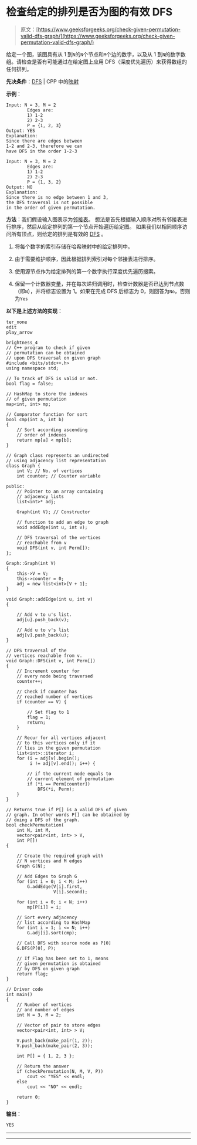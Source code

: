 # 检查给定的排列是否为图的有效 DFS

> 原文：[https://www.geeksforgeeks.org/check-given-permutation-valid-dfs-graph/](https://www.geeksforgeeks.org/check-given-permutation-valid-dfs-graph/)

给定一个图，该图具有从 1 到`N`的`N`个节点和`M`个边的数字，以及从 1 到`N`的数字数组。请检查是否有可能通过在给定图上应用 DFS（深度优先遍历）来获得数组的任何排列。

**先决条件**：[DFS](https://www.geeksforgeeks.org/depth-first-search-or-dfs-for-a-graph/) | CPP 中的[映射](https://www.geeksforgeeks.org/map-associative-containers-the-c-standard-template-library-stl/)

**示例**：

```
Input: N = 3, M = 2
        Edges are:
        1) 1-2
        2) 2-3
        P = {1, 2, 3}
Output: YES
Explanation: 
Since there are edges between 
1-2 and 2-3, therefore we can 
have DFS in the order 1-2-3

Input: N = 3, M = 2
        Edges are:
        1) 1-2
        2) 2-3
        P = {1, 3, 2}
Output: NO
Explanation: 
Since there is no edge between 1 and 3,
the DFS traversal is not possible 
in the order of given permutation.

```

**方法**：我们假设输入图表示为[邻接表](https://www.geeksforgeeks.org/graph-and-its-representations/)。 想法是首先根据输入顺序对所有邻接表进行排序，然后从给定排列的第一个节点开始遍历给定图。 如果我们以相同顺序访问所有顶点，则给定的排列是有效的 [DFS](http://www.geeksforgeeks.org/depth-first-traversal-for-a-graph/) 。

1.  将每个数字的索引存储在哈希映射中的给定排列中。

2.  由于需要维护顺序，因此根据排列索引对每个邻接表进行排序。

3.  使用源节点作为给定排列的第一个数字执行深度优先遍历搜索。

4.  保留一个计数器变量，并在每次递归调用时，检查计数器是否已达到节点数（即`N`），并将标志设置为 1。如果在完成 DFS 后标志为 0，则回答为`No`，否则为`Yes`

**以下是上述方法的实现**：

```
ter_none
edit
play_arrow

brightness_4
// C++ program to check if given 
// permutation can be obtained 
// upon DFS traversal on given graph 
#include <bits/stdc++.h> 
using namespace std; 
  
// To track of DFS is valid or not. 
bool flag = false; 
  
// HashMap to store the indexes 
// of given permutation 
map<int, int> mp; 
  
// Comparator function for sort 
bool cmp(int a, int b) 
{ 
    // Sort according ascending 
    // order of indexes 
    return mp[a] < mp[b]; 
} 
  
// Graph class represents an undirected 
// using adjacency list representation 
class Graph { 
    int V; // No. of vertices 
    int counter; // Counter variable 
  
public: 
    // Pointer to an array containing 
    // adjacency lists 
    list<int>* adj; 
  
    Graph(int V); // Constructor 
  
    // function to add an edge to graph 
    void addEdge(int u, int v); 
  
    // DFS traversal of the vertices 
    // reachable from v 
    void DFS(int v, int Perm[]); 
}; 
  
Graph::Graph(int V) 
{ 
    this->V = V; 
    this->counter = 0; 
    adj = new list<int>[V + 1]; 
} 
  
void Graph::addEdge(int u, int v) 
{ 
  
    // Add v to u's list. 
    adj[u].push_back(v); 
  
    // Add u to v's list 
    adj[v].push_back(u); 
} 
  
// DFS traversal of the 
// vertices reachable from v. 
void Graph::DFS(int v, int Perm[]) 
{ 
    // Increment counter for 
    // every node being traversed 
    counter++; 
  
    // Check if counter has 
    // reached number of vertices 
    if (counter == V) { 
  
        // Set flag to 1 
        flag = 1; 
        return; 
    } 
  
    // Recur for all vertices adjacent 
    // to this vertices only if it 
    // lies in the given permutation 
    list<int>::iterator i; 
    for (i = adj[v].begin(); 
         i != adj[v].end(); i++) { 
  
        // if the current node equals to 
        // current element of permutation 
        if (*i == Perm[counter]) 
            DFS(*i, Perm); 
    } 
} 
  
// Returns true if P[] is a valid DFS of given 
// graph. In other words P[] can be obtained by 
// doing a DFS of the graph. 
bool checkPermutation( 
    int N, int M, 
    vector<pair<int, int> > V, 
    int P[]) 
{ 
  
    // Create the required graph with 
    // N vertices and M edges 
    Graph G(N); 
  
    // Add Edges to Graph G 
    for (int i = 0; i < M; i++) 
        G.addEdge(V[i].first, 
                  V[i].second); 
  
    for (int i = 0; i < N; i++) 
        mp[P[i]] = i; 
  
    // Sort every adjacency 
    // list according to HashMap 
    for (int i = 1; i <= N; i++) 
        G.adj[i].sort(cmp); 
  
    // Call DFS with source node as P[0] 
    G.DFS(P[0], P); 
  
    // If Flag has been set to 1, means 
    // given permutation is obtained 
    // by DFS on given graph 
    return flag; 
} 
  
// Driver code 
int main() 
{ 
    // Number of vertices 
    // and number of edges 
    int N = 3, M = 2; 
  
    // Vector of pair to store edges 
    vector<pair<int, int> > V; 
  
    V.push_back(make_pair(1, 2)); 
    V.push_back(make_pair(2, 3)); 
  
    int P[] = { 1, 2, 3 }; 
  
    // Return the answer 
    if (checkPermutation(N, M, V, P)) 
        cout << "YES" << endl; 
    else
        cout << "NO" << endl; 
  
    return 0; 
} 
```

**输出**：

```
YES

```



* * *

* * *



